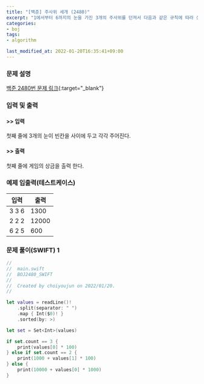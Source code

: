 ```yaml
---
title: "[백준] 주사위 세개 (2480)"
excerpt: "1에서부터 6까지의 눈을 가진 3개의 주사위를 던져서 다음과 같은 규칙에 따라 상금을 받는 게임이 있다."
categories:
- boj
tags:
- algorithm

last_modified_at: 2022-01-20T16:35:41+09:00
---
```



### 문제 설명
[백준 2480번 문제 링크](https://www.acmicpc.net/problem/2480#description){:target="_blank"}




### 입력 및 출력
#### >> 입력
첫째 줄에 3개의 눈이 빈칸을 사이에 두고 각각 주어진다. 



#### >> 출력
첫째 줄에 게임의 상금을 출력 한다.





### 예제 입출력(테스트케이스)


|입력|출력|
|-----|------|
|3 3 6|1300|
|2 2 2|12000|
|6 2 5|600|




### 문제 풀이(SWIFT) 1
```swift
//
//  main.swift
//  BOJ2480_SWIFT
//
//  Created by choiyoujun on 2022/01/20.
//

let values = readLine()!
    .split(separator: " ")
    .map { Int($0)! }
    .sorted(by: >)

let set = Set<Int>(values)

if set.count == 3 {
    print(values[0] * 100)
} else if set.count == 2 {
    print(1000 + values[1] * 100)
} else {
    print(10000 + values[0] * 1000)
}

```
